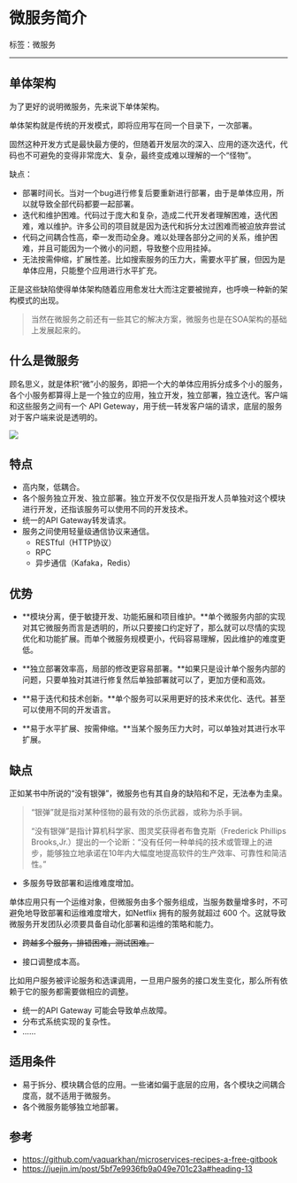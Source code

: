 # 微服务简介

标签：微服务

---

## 单体架构

为了更好的说明微服务，先来说下单体架构。

单体架构就是传统的开发模式，即将应用写在同一个目录下，一次部署。

固然这种开发方式是最快最方便的，但随着开发层次的深入、应用的逐次迭代，代码也不可避免的变得非常庞大、复杂，最终变成难以理解的一个“怪物”。

缺点：

+   部署时间长。当对一个bug进行修复后要重新进行部署，由于是单体应用，所以就导致全部代码都要一起部署。
+   迭代和维护困难。代码过于庞大和复杂，造成二代开发者理解困难，迭代困难，难以维护。许多公司的项目就是因为迭代和拆分太过困难而被迫放弃尝试
+   代码之间耦合性高，牵一发而动全身。难以处理各部分之间的关系，维护困难，并且可能因为一个微小的问题，导致整个应用挂掉。
+   无法按需伸缩，扩展性差。比如搜索服务的压力大，需要水平扩展，但因为是单体应用，只能整个应用进行水平扩充。

正是这些缺陷使得单体架构随着应用愈发壮大而注定要被抛弃，也呼唤一种新的架构模式的出现。

>   当然在微服务之前还有一些其它的解决方案，微服务也是在SOA架构的基础上发展起来的。

## 什么是微服务

顾名思义，就是体积“微”小的服务，即把一个大的单体应用拆分成多个小的服务，各个小服务都算得上是一个独立的应用，独立开发，独立部署，独立迭代。客户端和这些服务之间有一个 API Geteway，用于统一转发客户端的请求，底层的服务对于客户端来说是透明的。



![](https://camo.githubusercontent.com/0e5aaa7d8d99e07cfb074601dadaddf33e56e4bd/68747470733a2f2f646f63732e6d6963726f736f66742e636f6d2f656e2d75732f617a7572652f6172636869746563747572652f67756964652f6172636869746563747572652d7374796c65732f696d616765732f6d6963726f73657276696365732d6c6f676963616c2e737667)



## 特点

+   高内聚，低耦合。
+   各个服务独立开发、独立部署。独立开发不仅仅是指开发人员单独对这个模块进行开发，还指该服务可以使用不同的开发技术。
+   统一的API Gateway转发请求。
+   服务之间使用轻量级通信协议来通信。
    +   RESTful（HTTP协议）
    +   RPC
    +   异步通信（Kafaka，Redis）

## 优势

+   **模块分离，便于敏捷开发、功能拓展和项目维护。**单个微服务内部的实现对其它微服务而言是透明的，所以只要接口约定好了，那么就可以尽情的实现优化和功能扩展。而单个微服务规模更小，代码容易理解，因此维护的难度更低。

+   **独立部署效率高，局部的修改更容易部署。**如果只是设计单个服务内部的问题，只要单独对其进行修复然后单独部署就可以了，更加方便和高效。

+   **易于迭代和技术创新。**单个服务可以采用更好的技术来优化、迭代。甚至可以使用不同的开发语言。

+   **易于水平扩展、按需伸缩。**当某个服务压力大时，可以单独对其进行水平扩展。

## 缺点

正如某书中所说的“没有银弹”，微服务也有其自身的缺陷和不足，无法奉为圭臬。

>   “银弹”就是指对某种怪物的最有效的杀伤武器，或称为杀手锏。
>
>   “没有银弹”是指计算机科学家、图灵奖获得者布鲁克斯（Frederick Phillips Brooks,Jr.）提出的一个论断：“没有任何一种单纯的技术或管理上的进步，能够独立地承诺在10年内大幅度地提高软件的生产效率、可靠性和简洁性。”

+   多服务导致部署和运维难度增加。

单体应用只有一个运维对象，但微服务由多个服务组成，当服务数量增多时，不可避免地导致部署和运维难度增大，如Netflix 拥有的服务就超过 600 个。这就导致微服务开发团队必须要具备自动化部署和运维的策略和能力。

+   ~~跨越多个服务，排错困难，测试困难。~~

+   接口调整成本高。

比如用户服务被评论服务和选课调用，一旦用户服务的接口发生变化，那么所有依赖于它的服务都需要做相应的调整。

+   统一的API Gateway 可能会导致单点故障。
+   分布式系统实现的复杂性。
+   ……

## 适用条件

+   易于拆分、模块耦合低的应用。一些诸如偏于底层的应用，各个模块之间耦合度高，就不适用于微服务。
+   各个微服务能够独立地部署。

## 参考

+   https://github.com/vaquarkhan/microservices-recipes-a-free-gitbook
+   https://juejin.im/post/5bf7e9936fb9a049e701c23a#heading-13